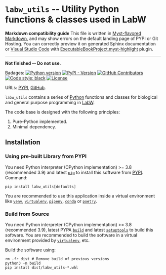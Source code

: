 # `labw_utils` -- Utility Python functions & classes used in LabW

**Markdown compatibility guide** This file is written in [Myst-flavored Markdown](https://myst-parser.readthedocs.io/), and may show errors on the default landing page of PYPI or Git Hosting. You can correctly preview it on generated Sphinx documentation or [Visual Studio Code](https://code.visualstudio.com) with [ExecutableBookProject.myst-highlight](https://marketplace.visualstudio.com/items?itemName=ExecutableBookProject.myst-highlight) plugin.

---

**Not finished -- Do not use.**

Badages:
[![Python version](https://img.shields.io/badge/python-3.8-blue)](https://www.python.org/downloads/)
[![PyPI - Version](https://img.shields.io/pypi/v/labw_utils)](https://pypi.org/project/labw_utils/)
[![GitHub Contributors](https://img.shields.io/github/contributors/WanluLiuLab/labw_utils)](https://github.com/WanluLiuLab/labw_utils)
[![Code style: black](https://img.shields.io/badge/code%20style-black-000000.svg)](https://github.com/psf/black)
[![License](https://img.shields.io/badge/licence-MIT-blue)](https://mit-license.org/)

URLs: [PYPI](https://pypi.org/project/yasim/), [GitHub](https://github.com/WanluLiuLab/yasim).

`labw_utils` contains a series of [Python](http://www.python.org/) functions and classes for biological and general purpose programming in [LabW](https://labw.org/).

The code base is designed with the following principles:

1. Pure-Python implemented.
2. Minimal dependency.

## Installation

### Using pre-built Library from PYPI

You need Python interpreter (CPython implementation) >= 3.8 (recommended 3.9) and latest [`pip`](https://pip.pypa.io/) to install this software from [PYPI](https://pypi.org). Command:

```shell
pip install labw_utils[defaults]
```

You are recommended to use this application inside a virtual environment like [`venv`](https://docs.python.org/3/library/venv.html), [`virtualenv`](https://virtualenv.pypa.io), [`pipenv`](https://pipenv.pypa.io), [`conda`](https://conda.io) or [`poetry`](https://python-poetry.org).

### Build from Source

You need Python interpreter (CPython implementation) >= 3.8 (recommended 3.9), latest PYPA [`build`](https://pypa-build.readthedocs.io) and latest [`setuptools`](https://setuptools.pypa.io/) to build this software. You are recommended to build the software in a virtual environment provided by [`virtualenv`](https://virtualenv.pypa.io), etc.

Build the software using:

```shell
rm -fr dist # Remove build of previous versions
python3 -m build
pip install dist/labw_utils-*.whl
```
